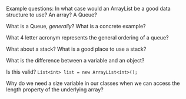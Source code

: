 Example questions:
In what case would an ArrayList be a good data structure to use?
An array?
A Queue?

What is a Queue, *generally*?  What is a concrete example?

What 4 letter acronym represents the general ordering of a queue?

What about a stack? What is a good place to use a stack?

What is the difference between a variable and an object?

Is this valid?
`List<int> list = new ArrayList<int>();`

Why do we need a size variable in our classes when we can access the length property of the underlying array?